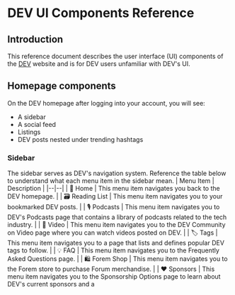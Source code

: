 # DEV UI Components Reference

## Introduction

This reference document describes the user interface (UI) components of the [DEV](https://dev.to/) website and is for DEV users unfamiliar with DEV's UI.

## Homepage components

On the DEV homepage after logging into your account, you will see:

- A sidebar
- A social feed
- Listings
- DEV posts nested under trending hashtags

### Sidebar

The sidebar serves as DEV's navigation system. Reference the table below to understand what each menu item in the sidebar mean.
| Menu Item | Description |
|--|--|
| 🏡 Home | This menu item navigates you back to the DEV homepage. |
| 🗃 Reading List | This menu item navigates you to your bookmarked DEV posts. |
| 🎙 Podcasts | This menu item navigates you to DEV's Podcasts page that contains a library of podcasts related to the tech industry. |
| 🎥 Video | This menu item navigates you to the DEV Community on Video page where you can watch videos posted on DEV. |
| 🏷 Tags | This menu item navigates you to a page that lists and defines popular DEV tags to follow. |
| 💡 FAQ | This menu item navigates you to the Frequently Asked Questions page. |
| 🛍 Forem Shop | This menu item navigates you to the Forem store to purchase Forum merchandise. |
| ❤️ Sponsors | This menu item navigates you to the Sponsorship Options page to learn about DEV's current sponsors and a
